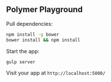 ## Polymer Playground

Pull dependencies:

```bash
npm install -g bower
bower install && npm install
```

Start the app:

```bash
gulp server
```

Visit your app at `http://localhost:5000/`
